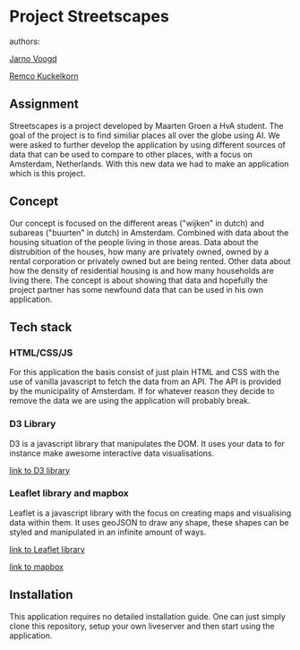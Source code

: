 # Project Streetscapes

authors:

[Jarno Voogd](https://github.com/JarnoVoogd)

[Remco Kuckelkorn](https://github.com/Kuckelkorn)

## Assignment

Streetscapes is a project developed by Maarten Groen a HvA student. The goal of the project is to find similiar places all over the globe using AI. We were asked to further develop the application by using different sources of data that can be used to compare to other places, with a focus on Amsterdam, Netherlands. With this new data we had to make an application which is this project.

## Concept

Our concept is focused on the different areas ("wijken" in dutch) and subareas ("buurten" in dutch) in Amsterdam. Combined with data about the housing situation of the people living in those areas. Data about the distrubition of the houses, how many are privately owned, owned by a rental corporation or privately owned but are being rented. Other data about how the density of residential housing is and how many households are living there. The concept is about showing that data and hopefully the project partner has some newfound data that can be used in his own application.

## Tech stack

### HTML/CSS/JS

For this application the basis consist of just plain HTML and CSS with the use of vanilla javascript to fetch the data from an API. The API is provided by the municipality of Amsterdam. If for whatever reason they decide to remove the data we are using the application will probably break.

### D3 Library

D3 is a javascript library that manipulates the DOM. It uses your data to for instance make awesome interactive data visualisations.

[link to D3 library](https://d3js.org/)

### Leaflet library and mapbox

Leaflet is a javascript library with the focus on creating maps and visualising data within them. It uses geoJSON to draw any shape, these shapes can be styled and manipulated in an infinite amount of ways.

[link to Leaflet library](https://leafletjs.com/)

[link to mapbox](https://www.mapbox.com/)

## Installation

This application requires no detailed installation guide. One can just simply clone this repository, setup your own liveserver and then start using the application.
